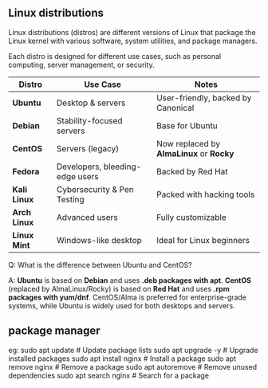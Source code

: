## Linux distributions
Linux distributions (distros) are different versions of Linux that package the Linux kernel with various software, system utilities, and package managers.

Each distro is designed for different use cases, such as personal computing, server management, or security.

| Distro         | Use Case                        | Notes                                      |
| -------------- | ------------------------------- | ------------------------------------------ |
| **Ubuntu**     | Desktop & servers               | User-friendly, backed by Canonical         |
| **Debian**     | Stability-focused servers       | Base for Ubuntu                            |
| **CentOS**     | Servers (legacy)                | Now replaced by **AlmaLinux** or **Rocky** |
| **Fedora**     | Developers, bleeding-edge users | Backed by Red Hat                          |
| **Kali Linux** | Cybersecurity & Pen Testing     | Packed with hacking tools                  |
| **Arch Linux** | Advanced users                  | Fully customizable                         |
| **Linux Mint** | Windows-like desktop            | Ideal for Linux beginners                  |


Q: What is the difference between Ubuntu and CentOS?

A: **Ubuntu** is based on **Debian** and uses **.deb packages with apt**. **CentOS** (replaced by AlmaLinux/Rocky) is based on **Red Hat** and uses **.rpm packages with yum/dnf**. CentOS/Alma is preferred for enterprise-grade systems, while Ubuntu is widely used for both desktops and servers.

## package manager 

eg: 
sudo apt update         # Update package lists
sudo apt upgrade -y     # Upgrade installed packages
sudo apt install nginx  # Install a package
sudo apt remove nginx   # Remove a package
sudo apt autoremove     # Remove unused dependencies
sudo apt search nginx   # Search for a package
